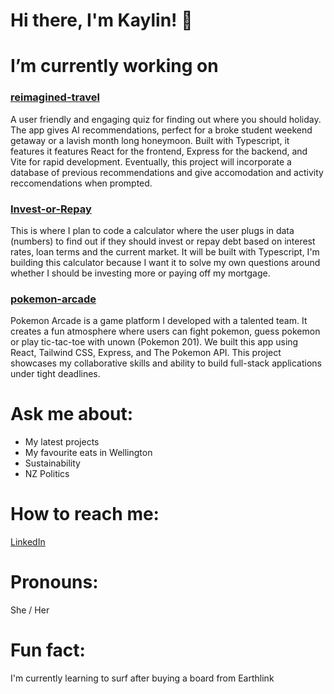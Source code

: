 # Hi there, I'm Kaylin! 👋

# I’m currently working on
### [reimagined-travel](https://github.com/Kaylin-Chu/reimagined-travel)
A user friendly and engaging quiz for finding out where you should holiday. The app gives AI recommendations, perfect for a broke student weekend getaway or a lavish month long honeymoon.
Built with Typescript, it features it features React for the frontend, Express for the backend, and Vite for rapid development. Eventually, this project will incorporate a database of previous recommendations and give accomodation and activity reccomendations when prompted.
### [Invest-or-Repay](https://github.com/Kaylin-Chu/Invest-Or-Repay)
This is where I plan to code a calculator where the user plugs in data (numbers) to find out if they should invest or repay debt based on interest rates, loan terms and the current market.
It will be built with Typescript, I'm building this calculator because I want it to solve my own questions around whether I should be investing more or paying off my mortgage.
### [pokemon-arcade](https://github.com/hotoke-2025/pokemon-arcade)
Pokemon Arcade is a game platform I developed with a talented team. It creates a fun atmosphere where users can fight pokemon, guess pokemon or play tic-tac-toe with unown (Pokemon 201). We built this app using React, Tailwind CSS, Express, and The Pokemon API. This project showcases my collaborative skills and ability to build full-stack applications under tight deadlines.
# Ask me about:
- My latest projects
- My favourite eats in Wellington
- Sustainability
- NZ Politics
# How to reach me:
[LinkedIn](https://www.linkedin.com/in/kaylin-chu-4b3858248/)
# Pronouns: 
She / Her
# Fun fact:
I'm currently learning to surf after buying a board from Earthlink
